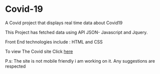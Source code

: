# Covid-19
A Covid project  that displays real time data about Covid19

This Project has fetched data using API JSON- Javascript and Jquery.

Front End technologies include : HTML and CSS

To view The Covid site Click [here](https://sad-leavitt-3e32a1.netlify.app/index.html)

P.s: The site is not mobile friendly i am working on it. Any suggestions are respected
